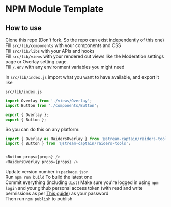 # NPM Module Template

## How to use
Clone this repo (Don't fork. So the repo can exist independently of this one)  
Fill `src/lib/components` with your components and CSS  
Fill `src/lib/libs` with your APIs and hooks  
Fill `src/lib/views` with your rendered out views like the Moderation settings page or Overlay setting page.    
Fill `/.env` with any environment variables you might need  

In `src/lib/index.js` import what you want to have available, and export it like

`src/lib/index.js`
```js
import Overlay from './views/Overlay';
import Button from './components/Button';

export { Overlay };
export { Button };
```

So you can do this on any platform: 
```js
import { Overlay as RaidersOverlay } from '@stream-captain/raiders-tools';
import { Button } from '@stream-captain/raiders-tools';


<Button props={props} />
<RaidersOverlay props={props} />
```

Update version number in `package.json`   
Run `npm run build` To build the latest one   
Commit everything (including `dist`)
Make sure you're logged in using `npm login` and your github personal access token (with read and write permissions as per [This guide](https://streamcaptain.atlassian.net/wiki/spaces/CT/pages/1734475809/Node+Modules)) as your password    
Then run `npm publish` to publish   